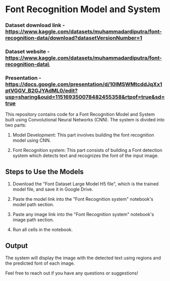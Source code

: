 # Font Recognition Model and System

### Dataset download link - https://www.kaggle.com/datasets/muhammadardiputra/font-recognition-data/download?datasetVersionNumber=1
### Dataset website - https://www.kaggle.com/datasets/muhammadardiputra/font-recognition-data\
### Presentation - https://docs.google.com/presentation/d/10lMSWMtcddJqXx1ptVGGV_B2GJYAdML0/edit?usp=sharing&ouid=115169350078482455358&rtpof=true&sd=true

This repository contains code for a Font Recognition Model and System built using Convolutional Neural Networks (CNN). The system is divided into two parts:

1. Model Development: This part involves building the font recognition model using CNN.

2. Font Recognition system: This part consists of building a Font detection system which detects text and recognizes the font of the input image.

## Steps to Use the Models

1. Download the "Font Dataset Large Model H5 file", which is the trained model file, and save it in Google Drive.

2. Paste the model link into the "Font Recognition system" notebook's model path section.

3. Paste any image link into the "Font Recognition system" notebook's image path section.

4. Run all cells in the notebook.

## Output

The system will display the image with the detected text using regions and the predicted font of each image.

Feel free to reach out if you have any questions or suggestions!
